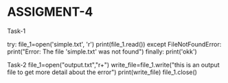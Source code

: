 # ASSIGMENT-4
Task-1

try:
    file_1=open('simple.txt', 'r')
    print(file_1.read())
except FileNotFoundError:
    print("Error: The file 'simple.txt' was not found")
finally:
   print('okk')

Task-2
file_1=open("output.txt","r+")
write_file=file_1.write("this is an output file to get more detail about the error")
print(write_file)
file_1.close()
